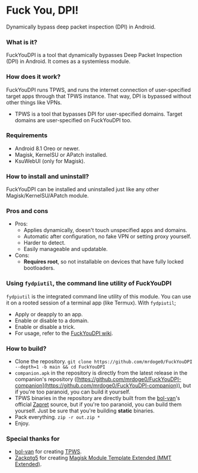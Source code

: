 # Fuck You, DPI!
Dynamically bypass deep packet inspection (DPI) in Android.

### What is it?
FuckYouDPI is a tool that dynamically bypasses Deep Packet Inspection (DPI) in Android. It comes as a systemless module.

### How does it work?
FuckYouDPI runs TPWS, and runs the internet connection of user-specified target apps through that TPWS instance. That way, DPI is bypassed without other things like VPNs.
* TPWS is a tool that bypasses DPI for user-specified domains. Target domains are user-specified on FuckYouDPI too.

### Requirements
* Android 8.1 Oreo or newer.
* Magisk, KernelSU or APatch installed.
* KsuWebUI (only for Magisk).

### How to install and uninstall?
FuckYouDPI can be installed and uninstalled just like any other Magisk/KernelSU/APatch module.

### Pros and cons
* Pros:
  * Applies dynamically, doesn't touch unspecified apps and domains.
  * Automatic after configuration, no fake VPN or setting proxy yourself.
  * Harder to detect.
  * Easily manageable and updatable.
* Cons:
  * **Requires root**, so not installable on devices that have fully locked bootloaders.

### Using `fydpiutil`, the command line utility of FuckYouDPI
`fydpiutil` is the integrated command line utility of this module. You can use it on a rooted session of a terminal app (like Termux). With `fydpiutil`;
* Apply or deapply to an app.
* Enable or disable to a domain.
* Enable or disable a trick.
* For usage, refer to the [FuckYouDPI wiki](https://github.com/mrdoge0/FuckYouDPI/wiki/Usage-of-fydpiutil).

### How to build?
* Clone the repository.
  ```git clone https://github.com/mrdoge0/FuckYouDPI --depth=1 -b main && cd FuckYouDPI```
* `companion.apk` in the repository is directly from the latest release in the companion's repository ([https://github.com/mrdoge0/FuckYouDPI-companion](https://github.com/mrdoge0/FuckYouDPI-companion)), but if you're too paranoid, you can build it yourself.
* TPWS binaries in the repository are directly built from the [bol-van](https://github.com/bol-van)'s official [Zapret](https://github.com/bol-van/zapret) source, but if you're too paranoid, you can build them yourself. Just be sure that you're building **static** binaries.
* Pack everything.
  ```zip -r out.zip *```
* Enjoy.

### Special thanks for
* [bol-van](https://github.com/bol-van) for creating [TPWS](https://github.com/bol-van/zapret/tree/master/tpws).
* [Zackptg5](https://github.com/Zackptg5) for creating [Magisk Module Template Extended (MMT Extended)](https://github.com/Zackptg5/MMT-Extended).
